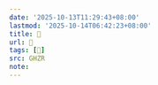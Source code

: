 ```yaml
---
date: '2025-10-13T11:29:43+08:00'
lastmod: '2025-10-14T06:42:23+08:00'
title: 󰢳
url: 󰢳
tags: [𣯃]
src: GHZR
note:
---
```

